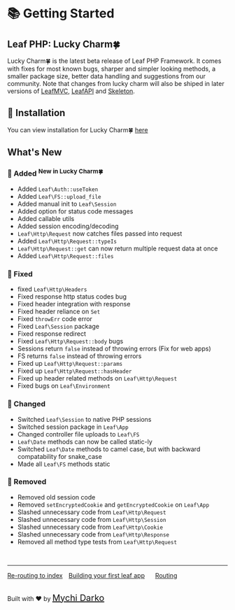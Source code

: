 # 📚 Getting Started

## Leaf PHP: Lucky Charm🍀

Lucky Charm🍀 is the latest beta release of Leaf PHP Framework. It comes with fixes for most known bugs, sharper and simpler looking methods, a smaller package size, better data handling and suggestions from our community. Note that changes from lucky charm will also be shiped in later versions of [LeafMVC](/), [LeafAPI](/) and [Skeleton](/).

## 📁 Installation

You can view installation for Lucky Charm🍀 [here](lucky-charm/intro/)

## What's New

### 📑 Added <sup class="new-tag-1">New in Lucky Charm🍀</sup>

- Added `Leaf\Auth::useToken`
- Added `Leaf\FS::upload_file`
- Added manual init to `Leaf\Session`
- Added option for status code messages
- Added callable utils
- Added session encoding/decoding
- `Leaf\Http\Request` now catches files passed into request
- Added `Leaf\Http\Request::typeIs`
- `Leaf\Http\Request::get` can now return multiple request data at once
- Added `Leaf\Http\Request::files`

### 🔧 Fixed

- fixed `Leaf\Http\Headers`
- Fixed response http status codes bug
- Fixed header integration with response
- Fixed header reliance on `Set`
- Fixed `throwErr` code error
- Fixed `Leaf\Session` package
- Fixed response redirect
- Fixed `Leaf\Http\Request::body` bugs  
- Sessions return `false` instead of throwing errors (Fix for web apps)
- FS returns `false` instead of throwing errors
- Fixed up `Leaf\Http\Request::params`
- Fixed up `Leaf\Http\Request::hasHeader`
- Fixed up header related methods on `Leaf\Http\Request`
- Fixed bugs on `Leaf\Environment`

### 🎈 Changed

- Switched `Leaf\Session` to native PHP sessions
- Switched session package in `Leaf\App`
- Changed controller file uploads to `Leaf\FS`
- `Leaf\Date` methods can now be called static-ly
- Switched `Leaf\Date` methods to camel case, but with backward compatability for snake_case
- Made all `Leaf\FS` methods static

### 🚚 Removed

- Removed old session code
- Removed `setEncryptedCookie` and `getEncryptedCookie` on `Leaf\App`
- Slashed unnecessary code from `Leaf\Http\Request`
- Slashed unnecessary code from `Leaf\Http\Session`
- Slashed unnecessary code from `Leaf\Http\Cookie`
- Slashed unnecessary code from `Leaf\Http\Response`
- Removed all method type tests from `Leaf\Http\Request`

<br>
<hr>

<a href="#/lucky-charm/intro/htaccess" style="margin: 0px;">Re-routing to index</a>
<a href="#/lucky-charm/intro/first" style="margin: 0px 10px;">Building your first leaf app</a>
<a href="#/lucky-charm/routing/" style="margin: 0px 10px;">Routing</a>

<br>
Built with ❤ by <a href="https://mychi.netlify.app" style="font-size: 20px; color: #111;" target="_blank">Mychi Darko</a>
